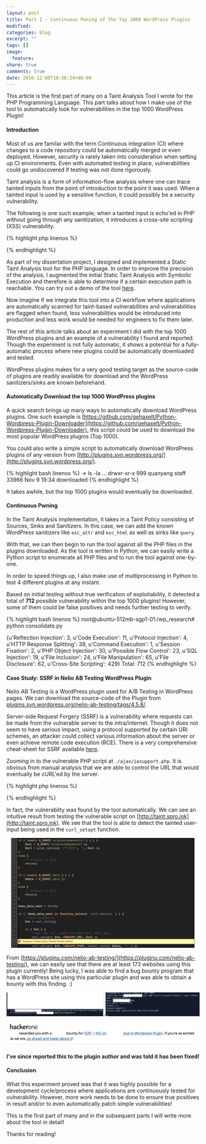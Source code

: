 ```yaml
---
layout: post
title: Part 1 - Continuous Pwning of the Top 1000 WordPress Plugins
modified:
categories: blog
excerpt: ""
tags: []
image:
  feature:
share: true
comments: true
date: 2016-12-08T18:56:24+08:00
---
```


This article is the first part of many on a Taint Analysis Tool I wrote for the PHP Programming Language. This part talks about how I make use of the tool to automatically look for vulnerabilities in the top 1000 WordPress Plugin!

#### Introduction

Most of us are familar with the term Continuous integration (CI) where changes to a code repository could be automatically merged or even deployed. However, security is rarely taken into consideration when setting up CI environments. Even with automated testing in place, vulnerabilities could go undiscovered if testing was not done rigorously.

Taint analysis is a form of information-flow analysis where one can trace tainted inputs from the point of introduction to the point it was used. When a tainted input is used by a sensitive function, it could possibly be a security vulnerability.

The following is one such example; when a tainted input is echo'ed in PHP without going through any sanitization, it introduces a cross-site scripting (XSS) vulnerability.

{% highlight php linenos %}
<?php
    $tainted_input = $_GET['search'];
    echo "You searched for '$tainted_input'";
?>
{% endhighlight %}

As part of my dissertation project, I designed and implemented a Static Taint Analysis tool for the PHP language. In order to improve the precision of the analysis, I augmented the initial Static Taint Analysis with Symbolic Execution and therefore is able to determine if a certain execution path is reachable. You can try out a demo of the tool [here](http://taint.spro.ink).

Now imagine if we integrate this tool into a CI workflow where applications are automatically scanned for taint-based vulnerabilities and vulnerabilities are flagged when found, less vulnerabilities would be introduced into production and less work would be needed for engineers to fix them later.

The rest of this article talks about an experiment I did with the top 1000 WordPress plugins and an example of a vulnerability I found and reported. Though the experiment is not fully automatic, it shows a potential for a fully-automatic process where new plugins could be automatically downloaded and tested.

WordPress plugins makes for a very good testing target as the source-code of plugins are readily available for download and the WordPress sanitizers/sinks are known beforehand.

#### Automatically Download the top 1000 WordPress plugins

A quick search brings up many ways to automatically download WordPress plugins. One such example is [https://github.com/gehaxelt/Python-Wordpress-Plugin-Downloader](https://github.com/gehaxelt/Python-Wordpress-Plugin-Downloader), this script could be used to download the most popular WordPress plugins (Top 1000).

You could also write a simple script to automatically download WordPress plugins of any version from [http://plugins.svn.wordpress.org/](http://plugins.svn.wordpress.org/).

{% highlight bash linenos %}
→ ls -la
...
drwxr-xr-x   999 quanyang  staff  33966 Nov  9 19:34 downloaded
{% endhighlight %}

It takes awhile, but the top 1000 plugins would eventually be downloaded.

#### Continuous Pwning

In the Taint Analysis implementation, it takes in a Taint Policy consisting of Sources, Sinks and Sanitizers. In this case, we can add the known WordPress sanitizers like `esc_attr` and `esc_html` as well as sinks like `query`.

With that, we can then begin to run the tool against all the PHP files in the plugins downloaded. As the tool is written in Python, we can easily write a Python script to enumerate all PHP files and to run the tool against one-by-one. 

In order to speed things up, I also make use of multiprocessing in Python to test 4 different plugins at any instant.

Based on initial testing without true verification of exploitability, it detected a total of **712** possible vulnerability within the top 1000 plugins! However, some of them could be false positives and needs further testing to verify. 

{% highlight bash linenos %}
root@ubuntu-512mb-sgp1-01:/wp_research# python consolidate.py
>
{u'Reflection Injection': 3, u'Code Execution': 11, u'Protocol Injection': 4, u'HTTP Response Splitting': 39, u'Command Execution': 1, u'Session Fixation': 2, u'PHP Object Injection': 30, u'Possible Flow Control': 23, u'SQL Injection': 19, u'File Inclusion': 24, u'File Manipulation': 65, u'File Disclosure': 62, u'Cross-Site Scripting': 429}
Total: 712
{% endhighlight %}

#### Case Study: SSRF in Nelio AB Testing WordPress Plugin

Nelio AB Testing is a WordPress plugin used for A/B Testing in WordPress pages. We can download the source-code of the Plugin from [plugins.svn.wordpress.org/nelio-ab-testing/tags/4.5.8/](plugins.svn.wordpress.org/nelio-ab-testing/tags/4.5.8/).

Server-side Request Forgery (SSRF) is a vulnerability where requests can be made from the vulnerable server to the intra/internet. Though it does not seem to have serious impact, using a protocol supported by certain URI schemes, an attacker could collect various information about the server or even achieve remote code execution (RCE). There is a very comprehensive cheat-sheet for SSRF available [here](https://docs.google.com/document/d/1v1TkWZtrhzRLy0bYXBcdLUedXGb9njTNIJXa3u9akHM/edit).

Zooming in to the vulnerable PHP script at `./ajax/iesupport.php`. It is obvious from manual analysis that we are able to control the URL that would eventually be cURL'ed by the server.

{% highlight php linenos %}
<?php
** Truncated **
$url = false;
$data = false;

if ( isset( $_POST['originalRequestUrl'] ) ) {
    $url = $_POST['originalRequestUrl'];
    $url = preg_replace( '/^\/\//', '', $url );
}
else {
    // Silence is gold
    return;
}

if ( isset( $_POST['data'] ) ) {
    $data = $_POST['data'];
}
else {
    // Silence is gold
    return;
}

$was_data_sent = false;

if ( !$was_data_sent && function_exists( 'curl_version' ) ) {
    //open connection
    $ch = curl_init();

    if ( $ch ) {
        //set the url, number of POST vars, POST data
        curl_setopt( $ch, CURLOPT_URL, $url );
        curl_setopt( $ch, CURLOPT_POST, substr_count( $data, '=' ) );
        curl_setopt( $ch, CURLOPT_POSTFIELDS, $data );
        if ( isset( $_SERVER['HTTP_REFERER'] ) )
            curl_setopt( $ch, CURLOPT_REFERER, $_SERVER['HTTP_REFERER'] );
        if ( isset( $_SERVER['HTTP_USER_AGENT'] ) )
            curl_setopt( $ch, CURLOPT_USERAGENT, $_SERVER['HTTP_USER_AGENT'] );

        //execute post
        $result = curl_exec( $ch );

        //close connection
        curl_close( $ch );

        $was_data_sent = true;
    }
}

** Truncated **
?>
{% endhighlight %}

In fact, the vulnerabilty was found by the tool automatically. We can see an intuitive result from testing the vulnerable script on [http://taint.spro.ink](http://taint.spro.ink). We see that the tool is able to detect the tainted user-input being used in the `curl_setopt` function. 

![](/resources/images/continuouspwning/detection.png)

From [https://pluginu.com/nelio-ab-testing/](https://pluginu.com/nelio-ab-testing/), we can easily see that there are at least 173 websites using this plugin currently! Being lucky, I was able to find a bug bounty program that has a WordPress site using this particular plugin and was able to obtain a bounty with this finding. :)

![](/resources/images/continuouspwning/bug.png)

![](/resources/images/continuouspwning/bounty.png)

**I've since reported this to the plugin author and was told it has been fixed!**

#### Conclusion

What this experiment proved was that it was highly possible for a development cycle/process where applications are continuously tested for vulnerability. However, more work needs to be done to ensure true positives in result and/or to even automatically patch simple vulnerabilities!

This is the first part of many and in the subsequent parts I will write more about the tool in detail!

Thanks for reading!

